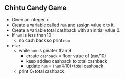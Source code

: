 ## Chintu Candy Game

- Given an integer, x
- Create a variable called `num` and assign value x to it.
- Create a variable total cashback  with an initial value 0.
- If  `num` is less than 10 
  - no cash back so print `num`
- else 
  - while `num` is greater than 9
    - create `cashback` = floor value of (`num`/10)
    - keep adding cashback  to total cashback
    - update `num`  = (`num`%10)+total cashback
  - print X+total cashback